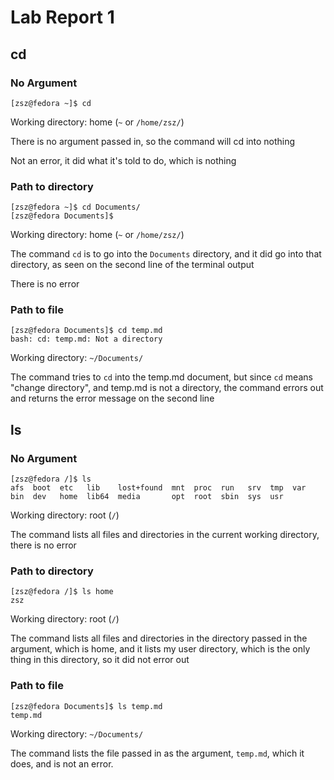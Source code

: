 # Lab Report 1

## cd

### No Argument
`[zsz@fedora ~]$ cd`

Working directory: home (`~` or `/home/zsz/`)

There is no argument passed in, so the command will cd into nothing

Not an error, it did what it's told to do, which is nothing

### Path to directory

```
[zsz@fedora ~]$ cd Documents/
[zsz@fedora Documents]$
```
Working directory: home (`~` or `/home/zsz/`)

The command `cd` is to go into the `Documents` directory, and it did go into that
directory, as seen on the second line of the terminal output

There is no error

### Path to file

```
[zsz@fedora Documents]$ cd temp.md
bash: cd: temp.md: Not a directory
```

Working directory: `~/Documents/`

The command tries to `cd` into the temp.md document, but since `cd` means 
"change directory", and temp.md is not a directory, the command errors out and returns 
the error message on the second line

## ls

### No Argument

```
[zsz@fedora /]$ ls
afs  boot  etc   lib    lost+found  mnt  proc  run   srv  tmp  var
bin  dev   home  lib64  media       opt  root  sbin  sys  usr
```

Working directory: root (`/`)

The command lists all files and directories in the current working directory, 
there is no error

### Path to directory

```
[zsz@fedora /]$ ls home
zsz
```

Working directory: root (`/`)

The command lists all files and directories in the directory passed in the
argument, which is home, and it lists my user directory, which is the only
thing in this directory, so it did not error out

### Path to file

```
[zsz@fedora Documents]$ ls temp.md 
temp.md
```

Working directory: `~/Documents/`

The command lists the file passed in as the argument, `temp.md`, which it does, 
and is not an error.

